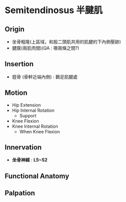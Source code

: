 # Semitendinosus 半腱肌
## Origin
* 坐骨粗隆(上區域，和股二頭肌共用的肌腱的下內側壓跡)
* 腱膜(兩肌肉間)(QA : 哪兩條之間?)  

## Insertion
* 脛骨 (骨幹近端內側) : 鵝足肌腱處  

## Motion
* Hip Extension
* Hip Internal Rotation
	* Support
* Knee Flexion
* Knee Internal Rotation
	* When Knee Flexion  

## Innervation
* **坐骨神經** : **L5~S2**  

## Functional Anatomy
## Palpation